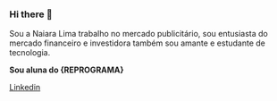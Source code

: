 ### Hi there 👋


Sou a Naiara Lima trabalho no mercado publicitário, sou entusiasta do mercado financeiro e investidora também sou amante e estudante de  tecnologia. 

__Sou aluna do {REPROGRAMA}__



[Linkedin](https://www.linkedin.com/in/naiara-lima-up/)



